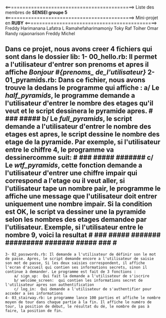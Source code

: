 <=============================================>
Liste des membres de <b>SENSEI groupe 5</b>
<=============================================>
Mini-projet en <b>RUBY</b>
<==============================================>
Freddy Harimanana
Lafatra L Ramahefaharimamonjy
Toky Raf
Toiher Omar
Randy rajaonarison
Freddy Michel

Dans ce projet, nous avons creer 4 fichiers qui sont dans le dossier lib: 
	1- 00_hello.rb: Il permet a l'utilisateur d'entrer son prenoms et apres il affiche <i>Bonjour #{prenoms_ de_l'utilisateur}</i>
	2- 01_pyramids.rb: Dans ce fichier, nous avons trouve la dedans le programme qui affiche 
	:
		a/ Le <i>half_pyramids</i>, le programme demande a l'utilisateur d'entrer le nombre des etages qu'il veut et le script dessinera le pyramide apres.
											#
											###
											#####
		b/ Le <i>full_pyramids</i>, le script demande a l'utilisateur d'entrer le nombre des etages est apres, le script dessine le nombre des etage de la pyramide. Par exemple, si l'utilisateur entre le chiffre 4, le programme va dessinercomme suit:
											   #
											  ###
											 #####
											#######
		c/ Le <i>wtf_pyramids</i>, cette fonction demande a l'utilisateur d'entrer une chiffre impair qui correspond a l'etage ou il veut aller, si l'utilisateur tape un nombre pair, le programme le affiche une message que l'utilisateur doit entrer uniquement une nombre impair. Si la condition est OK, le script va dessiner une la pyramide selon les nombres des etages demandee par l'utilisateur. Exemple, si l'utilisateur entre le nombre 9, voici la resultat
										#
									   ###
									  #####
									 #######
									#########
									 #######
									  #####
									   ###
									    #
-
	3- 02_passwords.rb: Il demande a l'utilisateur de définir son le mot de passe. Apres, le script demande encore a l'utilisateur de saisie son mot de passe, Si les deux saisies correspondent, il affiche l'ecran d'accueil qui contien ses informations secrets, sinon il continue à demander. Le programme est fait de 3 fonctions :
		a/ sign_up:  Qui fait la demande a l'utilisateur de s'iscrire
		b/ welcome_screen:  qui contien les informations secret de l'utilisateur apres son authentification
		c/ log_in:  Qui demande a l'utilisateur de s'authentifier pour acceder a ses informations
	4- 03_stairway.rb: Le programme lance 100 parties et affiche le nombre moyen de tour dans chaque partie à la fin. Il affiche le numéro de tour, la position de début, le résultat du dé, le nombre de pas à faire, la position de fin.

